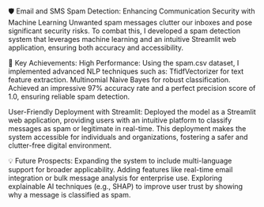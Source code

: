 🛡️ Email and SMS Spam Detection: Enhancing Communication Security with Machine Learning
Unwanted spam messages clutter our inboxes and pose significant security risks. To combat this, I developed a spam detection system that leverages machine learning and an intuitive Streamlit web application, ensuring both accuracy and accessibility.

🌟 Key Achievements:
High Performance:
Using the spam.csv dataset, I implemented advanced NLP techniques such as:
TfidfVectorizer for text feature extraction.
Multinomial Naive Bayes for robust classification.
Achieved an impressive 97% accuracy rate and a perfect precision score of 1.0, ensuring reliable spam detection.

User-Friendly Deployment with Streamlit:
Deployed the model as a Streamlit web application, providing users with an intuitive platform to classify messages as spam or legitimate in real-time.
This deployment makes the system accessible for individuals and organizations, fostering a safer and clutter-free digital environment.

💡 Future Prospects:
Expanding the system to include multi-language support for broader applicability.
Adding features like real-time email integration or bulk message analysis for enterprise use.
Exploring explainable AI techniques (e.g., SHAP) to improve user trust by showing why a message is classified as spam.
